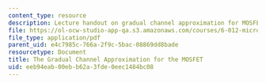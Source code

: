 ```yaml
---
content_type: resource
description: Lecture handout on gradual channel approximation for MOSFETs.
file: https://ol-ocw-studio-app-qa.s3.amazonaws.com/courses/6-012-microelectronic-devices-and-circuits-fall-2009/eeb94eab00ebb62a3fde0eec1484bc08_MIT6_012F09_lec11_gradual.pdf
file_type: application/pdf
parent_uid: e4c7985c-766a-2f9c-5bac-08869dd8bade
resourcetype: Document
title: The Gradual Channel Approximation for the MOSFET
uid: eeb94eab-00eb-b62a-3fde-0eec1484bc08
---
```

